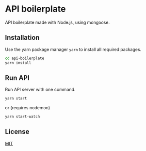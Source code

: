 # API boilerplate

API boilerplate made with Node.js, using mongoose.

## Installation

Use the yarn package manager `yarn` to install all required packages.

```bash
cd api-boilerplate
yarn install
```

## Run API

Run API server with one command.


```bash
yarn start
```
or (requires nodemon)
```bash
yarn start-watch
```



## License
[MIT](https://choosealicense.com/licenses/mit/)